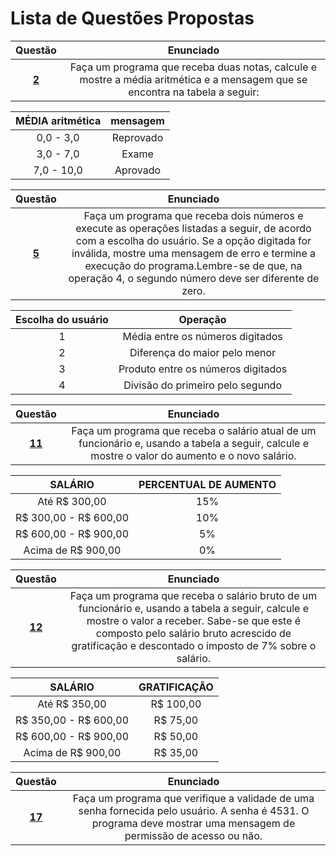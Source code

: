 #   Lista de Questões Propostas
Questão | Enunciado
:------:| :----------:
[**2**](https://github.com/isadorabraide/DisciplinaPOO2023.2/blob/main/Lista02/Cap04/QuestoesPropostas/Q02P/src/br/edu/principal/Principal.java) | Faça um programa que receba duas notas, calcule e mostre a média aritmética e a mensagem que se encontra na tabela a seguir:

MÉDIA aritmética | mensagem 
:------:| :----------:
0,0 - 3,0 | Reprovado
3,0 - 7,0 | Exame
7,0 - 10,0 | Aprovado

Questão | Enunciado
:------:| :----------:
[**5**](https://github.com/isabellecastello/DisciplinaPOO2023.2/blob/main/Lista02/Cap04/Propostas/Q05P/src/br/edu/principal/Principal.java) | Faça um programa que receba dois números e execute as operações listadas a seguir, de acordo com a escolha do usuário. Se a opção digitada for inválida, mostre uma mensagem de erro e termine a execução do programa.Lembre-se de que, na operação 4, o segundo número deve ser diferente de zero.

Escolha do usuário | Operação
:------:| :----------:
1 | Média entre os números digitados
2 | Diferença do maior pelo menor
3 | Produto entre os números digitados
4 | Divisão do primeiro pelo segundo

Questão | Enunciado
:------:| :----------:
[**11**](https://github.com/isabellecastello/DisciplinaPOO2023.2/blob/main/Lista02/Cap04/Propostas/Q11P/src/br/edu/principal/Principal.java) | Faça um programa que receba o salário atual de um funcionário e, usando a tabela a seguir, calcule e mostre o valor do aumento e o novo salário.

SALÁRIO | PERCENTUAL DE AUMENTO
:------:| :----------:
Até R$ 300,00 | 15%
R$ 300,00 - R$ 600,00 | 10%
R$ 600,00 - R$ 900,00 | 5%
Acima de R$ 900,00 | 0%

Questão | Enunciado
:------:| :----------:
[**12**](https://github.com/isabellecastello/DisciplinaPOO2023.2/blob/main/Lista02/Cap04/Propostas/Q12P/src/br/edu/principal/Principal.java) | Faça um programa que receba o salário bruto de um funcionário e, usando a tabela a seguir, calcule e mostre o valor a receber. Sabe-se que este é composto pelo salário bruto acrescido de gratificação e descontado o imposto de 7% sobre o salário.

SALÁRIO | GRATIFICAÇÃO
:------:| :----------:
Até R$ 350,00 | R$ 100,00
R$ 350,00 - R$ 600,00 | R$ 75,00
R$ 600,00 - R$ 900,00 | R$ 50,00
Acima de R$ 900,00 | R$ 35,00

Questão | Enunciado
:------:| :----------:
[**17**](https://github.com/isabellecastello/DisciplinaPOO2023.2/blob/main/Lista02/Cap04/Propostas/Q17P/src/br/edu/principal/Principal.java) | Faça um programa que verifique a validade de uma senha fornecida pelo usuário. A senha é 4531. O programa deve mostrar uma mensagem de permissão de acesso ou não.

